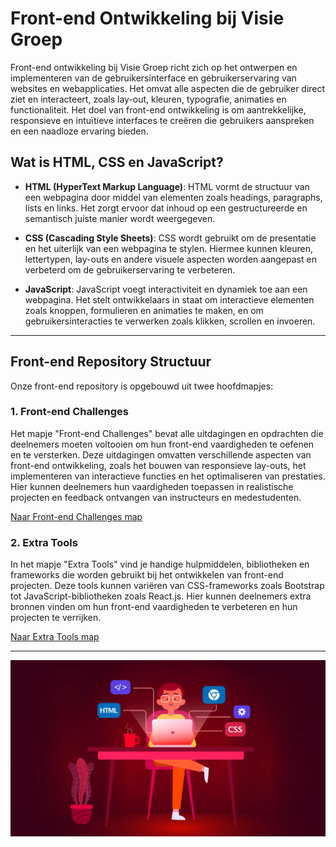 # Front-end Ontwikkeling bij Visie Groep

Front-end ontwikkeling bij Visie Groep richt zich op het ontwerpen en implementeren van de gebruikersinterface en gebruikerservaring van websites en webapplicaties. Het omvat alle aspecten die de gebruiker direct ziet en interacteert, zoals lay-out, kleuren, typografie, animaties en functionaliteit. Het doel van front-end ontwikkeling is om aantrekkelijke, responsieve en intuïtieve interfaces te creëren die gebruikers aanspreken en een naadloze ervaring bieden.

## Wat is HTML, CSS en JavaScript?

- **HTML (HyperText Markup Language)**: HTML vormt de structuur van een webpagina door middel van elementen zoals headings, paragraphs, lists en links. Het zorgt ervoor dat inhoud op een gestructureerde en semantisch juiste manier wordt weergegeven.

- **CSS (Cascading Style Sheets)**: CSS wordt gebruikt om de presentatie en het uiterlijk van een webpagina te stylen. Hiermee kunnen kleuren, lettertypen, lay-outs en andere visuele aspecten worden aangepast en verbeterd om de gebruikerservaring te verbeteren.

- **JavaScript**: JavaScript voegt interactiviteit en dynamiek toe aan een webpagina. Het stelt ontwikkelaars in staat om interactieve elementen zoals knoppen, formulieren en animaties te maken, en om gebruikersinteracties te verwerken zoals klikken, scrollen en invoeren.

---

## Front-end Repository Structuur

Onze front-end repository is opgebouwd uit twee hoofdmapjes:

### 1. Front-end Challenges

Het mapje "Front-end Challenges" bevat alle uitdagingen en opdrachten die deelnemers moeten voltooien om hun front-end vaardigheden te oefenen en te versterken. Deze uitdagingen omvatten verschillende aspecten van front-end ontwikkeling, zoals het bouwen van responsieve lay-outs, het implementeren van interactieve functies en het optimaliseren van prestaties. Hier kunnen deelnemers hun vaardigheden toepassen in realistische projecten en feedback ontvangen van instructeurs en medestudenten.

[Naar Front-end Challenges map](Frontend-challenges/)

### 2. Extra Tools

In het mapje "Extra Tools" vind je handige hulpmiddelen, bibliotheken en frameworks die worden gebruikt bij het ontwikkelen van front-end projecten. Deze tools kunnen variëren van CSS-frameworks zoals Bootstrap tot JavaScript-bibliotheken zoals React.js. Hier kunnen deelnemers extra bronnen vinden om hun front-end vaardigheden te verbeteren en hun projecten te verrijken.

[Naar Extra Tools map](Frontend-tools/)

---

![Front-end image](front-end.jpg)